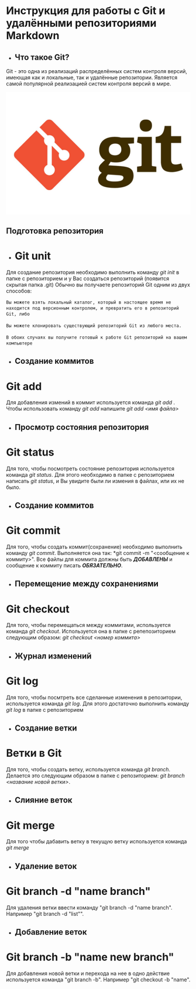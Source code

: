 # Инструкция для работы с Git и удалёнными репозиториями Markdown

- ## Что такое Git?
Git - это одна из реализаций распределённых систем контроля версий, имеющая как и локальные, так и удалённые репозитории. Является самой популярной реализацией систем контроля версий в мире.

![Git logo](1.jpg)


## Подготовка репозитория

 - # Git unit
Для создание репозитория необходимо выполнить команду *git init*  в папке с репозиторием и у Вас создаться репозиторий (появится скрытая папка .git)
Обычно вы получаете репозиторий Git одним из двух способов:

    Вы можете взять локальный каталог, который в настоящее время не находится под версионным контролем, и превратить его в репозиторий Git, либо

    Вы можете клонировать существующий репозиторий Git из любого места.

    В обоих случаях вы получите готовый к работе Git репозиторий на вашем компьютере

 - ## Создание коммитов

# Git add
Для добавления измений в коммит используется команда *git add* . Чтобы использовать команду *git add* напишите *git add <имя файла>*
 
 
 - ## Просмотр состояния репозитория
# Git status
Для того, чтобы посмотреть состояние репозитория используется команда *git status*. Для этого необходимо в папке с репозиторием написать *git status*, и Вы увидите были ли измения в файлах, или их не было.

 - ## Создание коммитов
# Git commit
Для того, чтобы создать коммит(сохранение) необходимо выполнить команду *git commit*. Выполняется она так: *git commit -m "<сообщение к коммиту>". Все файлы для коммита должны быть ***ДОБАВЛЕНЫ*** и сообщение к коммиту писать ***ОБЯЗАТЕЛЬНО***.

 - ## Перемещение между сохранениями
# Git checkout
Для того, чтобы перемещаться между коммитами, используется команда *git checkout*. Используется она в папке с репепозиторием следующим образом: *git checkout <номер коммита>*

 - ## Журнал изменений 
# Git log
Для того, чтобы посмтреть все сделанные изменения в репозитории, используется команда *git log*. Для этого достаточно выполнить команду *git log* в папке с репозиторием

 - ## Создание ветки
# Ветки в Git

Для того, чтобы создать ветку, используется команда *git branch*. Делается это следующим образом в папке с репозиторием: *git branch <название новой ветки>*.

 - ## Слияние веток
# Git merge
Для того чтобы дабавить ветку в текущую ветку используется команда *git merge <name branch>*

 - ## Удаление веток
# Git branch -d "name branch" 
Для удаления ветки ввести команду "git branch -d "name branch". Например "git branch -d "list"".

 - ## Добавление веток

# Git branch -b "name new branch"
Для добавления новой ветки и перехода на нее в одно действие используется команда "git branch -b". Например "git checkout -b "name".

